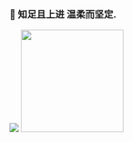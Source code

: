 ### 🌱 知足且上进 温柔而坚定.

  <img src="https://github-readme-stats.vercel.app/api?username=onenov&show_icons=true" />
    <img height="180em" src="https://github-readme-stats-eight-theta.vercel.app/api/top-langs/?username=onenov&layout=compact&langs_count=8&theme=algolia"/>
<!--
**onenov/onenov** is a ✨ _special_ ✨ repository because its `README.md` (this file) appears on your GitHub profile.


Here are some ideas to get you started:

- 🔭 I’m currently working on ...
-  I’m currently learning ...
- 👯 I’m looking to collaborate on ...
- 🤔 I’m looking for help with ...
- 💬 Ask me about ...
- 📫 How to reach me: ...
- 😄 Pronouns: ...
- ⚡ Fun fact: ...
-->
